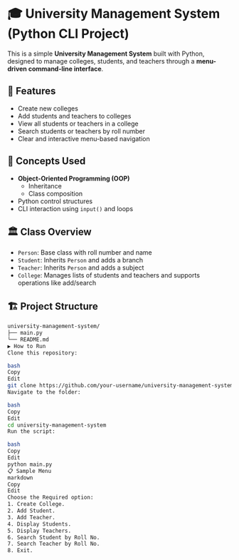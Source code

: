 # 🎓 University Management System (Python CLI Project)

This is a simple **University Management System** built with Python, designed to manage colleges, students, and teachers through a **menu-driven command-line interface**.

## 🚀 Features

- Create new colleges
- Add students and teachers to colleges
- View all students or teachers in a college
- Search students or teachers by roll number
- Clear and interactive menu-based navigation

## 🧠 Concepts Used

- **Object-Oriented Programming (OOP)**
  - Inheritance
  - Class composition
- Python control structures
- CLI interaction using `input()` and loops

## 🏛️ Class Overview

- `Person`: Base class with roll number and name
- `Student`: Inherits `Person` and adds a branch
- `Teacher`: Inherits `Person` and adds a subject
- `College`: Manages lists of students and teachers and supports operations like add/search

## 🏗️ Project Structure

```bash
university-management-system/
├── main.py
└── README.md
▶️ How to Run
Clone this repository:

bash
Copy
Edit
git clone https://github.com/your-username/university-management-system.git
Navigate to the folder:

bash
Copy
Edit
cd university-management-system
Run the script:

bash
Copy
Edit
python main.py
📋 Sample Menu
markdown
Copy
Edit
Choose the Required option:
1. Create College.
2. Add Student.
3. Add Teacher.
4. Display Students.
5. Display Teachers.
6. Search Student by Roll No.
7. Search Teacher by Roll No.
8. Exit.
